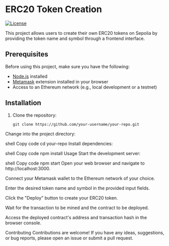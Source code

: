 # ERC20 Token Creation

[![License](https://img.shields.io/badge/license-MIT-blue.svg)](https://opensource.org/licenses/MIT)

This project allows users to create their own ERC20 tokens on Sepolia by providing the token name and symbol through a frontend interface.

## Prerequisites

Before using this project, make sure you have the following:

- [Node.js](https://nodejs.org) installed
- [Metamask](https://metamask.io/) extension installed in your browser
- Access to an Ethereum network (e.g., local development or a testnet)

## Installation

1. Clone the repository:

   ```shell
   git clone https://github.com/your-username/your-repo.git
Change into the project directory:

shell
Copy code
cd your-repo
Install dependencies:

shell
Copy code
npm install
Usage
Start the development server:

shell
Copy code
npm start
Open your web browser and navigate to http://localhost:3000.

Connect your Metamask wallet to the Ethereum network of your choice.

Enter the desired token name and symbol in the provided input fields.

Click the "Deploy" button to create your ERC20 token.

Wait for the transaction to be mined and the contract to be deployed.

Access the deployed contract's address and transaction hash in the browser console.

Contributing
Contributions are welcome! If you have any ideas, suggestions, or bug reports, please open an issue or submit a pull request.